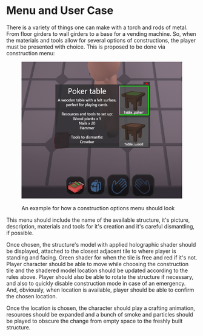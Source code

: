 # Menu and User Case

There is a variety of things one can make with a torch and rods of metal. From floor girders to wall girders to a base for a vending machine. So, when the materials and tools allow for several options of constructions, the player must be presented with choice. This is proposed to be done via construction menu:

<figure><img src="../../.gitbook/assets/image (9).png" alt=""><figcaption><p>An example for how a construction options menu should look</p></figcaption></figure>

This menu should include the name of the available structure, it's picture, description, materials and tools for it's creation and it's careful dismantling, if possible.&#x20;

Once chosen, the structure's model with applied holographic shader should be displayed, attached to the closest adjacent tile to where player is standing and facing. Green shader for when the tile is free and red if it's not. Player character should be able to move while choosing the construction tile and the shadered model location should be updated according to the rules above. Player should also be able to rotate the structure if necessary, and also to quickly disable construction mode in case of an emergency. And, obviously, when location is available, player should be able to confirm the chosen location.

Once the location is chosen, the character should play a crafting animation, resources should be expanded and a bunch of smoke and particles should be played to obscure the change from empty space to the freshly built structure.
